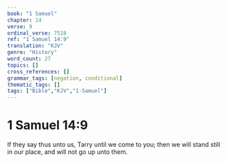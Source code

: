 ```yaml
---
book: "1 Samuel"
chapter: 14
verse: 9
ordinal_verse: 7518
ref: "1 Samuel 14:9"
translation: "KJV"
genre: "History"
word_count: 27
topics: []
cross_references: []
grammar_tags: [negation, conditional]
thematic_tags: []
tags: ["Bible","KJV","1-Samuel"]
---
```


# 1 Samuel 14:9

If they say thus unto us, Tarry until we come to you; then we will stand still in our place, and will not go up unto them.
